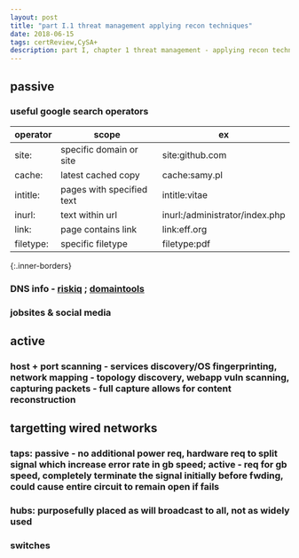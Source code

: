 ```yaml
---
layout: post
title: "part I.1 threat management applying recon techniques"
date: 2018-06-15 
tags: certReview,CySA+
description: part I, chapter 1 threat management - applying recon techniques 
---
```


## passive 
### useful google search operators
|operator | scope | ex|
|------------ | -------------| -------------|
|site: | specific domain or site | site:github.com|
|cache:| latest cached copy | cache:samy.pl|
|intitle: | pages with specified text | intitle:vitae|
|inurl:| text within url | inurl:/administrator/index.php|
|link: | page contains link | link:eff.org|
|filetype:| specific filetype | filetype:pdf|
{:.inner-borders}

### DNS info - [riskiq](http://www.riskiq.com) ; [domaintools](http://whois.domaintools.com/)

### jobsites & social media

## active
### host + port scanning - services discovery/OS fingerprinting, network mapping - topology discovery, webapp vuln scanning, capturing packets - full capture allows for content reconstruction


## targetting wired networks
### taps: passive - no additional power req, hardware req to split signal which increase error rate in gb speed; active - req for gb speed, completely terminate the signal initially before fwding, could cause entire circuit to remain open if fails
### hubs: purposefully placed as will broadcast to all, not as widely used
### switches